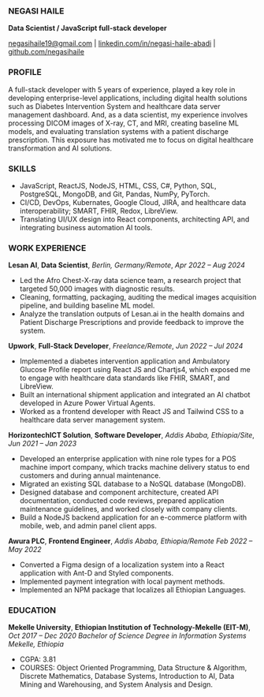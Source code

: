 ### NEGASI HAILE

**Data Scientist / JavaScript full-stack developer**

[negasihaile19@gmail.com](https://mail.google.com/mail/?extsrc=mailto&url=mailto:negasihaile.abadi@gmail.com) | [linkedin.com/in/negasi-haile-abadi](https://www.linkedin/in/negasi-haile-abadi) | [github.com/negasihaile](https://github.com/NegasiHaile)

### PROFILE

A full-stack developer with 5 years of experience, played a key role in developing enterprise-level applications, including digital health solutions such as Diabetes Intervention System and healthcare data server management dashboard. And, as a data scientist, my experience involves processing DICOM images of X-ray, CT, and MRI, creating baseline ML models, and evaluating translation systems with a patient discharge prescription. This exposure has motivated me to focus on digital healthcare transformation and AI solutions.

### SKILLS

- JavaScript, ReactJS, NodeJS, HTML, CSS, C#, Python, SQL, PostgreSQL, MongoDB, and Git, Pandas, NumPy, PyTorch.
- CI/CD, DevOps, Kubernates, Google Cloud, JIRA, and healthcare data interoperability; SMART, FHIR, Redox, LibreView.
- Translating UI/UX design into React components, architecting API, and integrating business automation AI tools.

### WORK EXPERIENCE

**Lesan AI**, **Data Scientist**, _Berlin, Germany/Remote_, _Apr 2022 – Aug 2024_

- Led the Afro Chest-X-ray data science team, a research project that targeted 50,000 images with diagnostic results.
- Cleaning, formatting, packaging, auditing the medical images acquisition pipeline, and building baseline ML model.
- Analyze the translation outputs of Lesan.ai in the health domains and Patient Discharge Prescriptions and provide feedback to improve the system.

**Upwork**, **Full-Stack Developer**, _Freelance/Remote_, _Jun 2022 – Jul 2024_

- Implemented a diabetes intervention application and Ambulatory Glucose Profile report using React JS and Chartjs4, which exposed me to engage with healthcare data standards like FHIR, SMART, and LibreView.
- Built an international shipment application and integrated an AI chatbot developed in Azure Power Virtual Agents.
- Worked as a frontend developer with React JS and Tailwind CSS to a healthcare data server management system.

**HorizontechICT Solution**, **Software Developer**, _Addis Ababa, Ethiopia/Site_, _Jun 2021 – Jan 2023_

- Developed an enterprise application with nine role types for a POS machine import company, which tracks machine delivery status to end customers and during annual maintenance.
- Migrated an existing SQL database to a NoSQL database (MongoDB).
- Designed database and component architecture, created API documentation, conducted code reviews, prepared application maintenance guidelines, and worked closely with company clients.
- Build a NodeJS backend application for an e-commerce platform with mobile, web, and admin panel client apps.

**Awura PLC**, **Frontend Engineer**, _Addis Ababa, Ethiopia/Remote_ _Feb 2022 – May 2022_

- Converted a Figma design of a localization system into a React application with Ant-D and Styled components.
- Implemented payment integration with local payment methods.
- Implemented an NPM package that localizes all Ethiopian Languages.

### EDUCATION

**Mekelle University**, **Ethiopian Institution of Technology-Mekelle (EIT-M)**, _Oct 2017 – Dec 2020_
_Bachelor of Science Degree in Information Systems Mekelle, Ethiopia_

- CGPA: 3.81
- COURSES: Object Oriented Programming, Data Structure & Algorithm, Discrete Mathematics, Database Systems, Introduction to AI, Data Mining and Warehousing, and System Analysis and Design.

<!--
Hello [Recipient's Name],

I'm glad to hear you're working in Digital Healthcare, an area I'm deeply interested in.

My name is Negasi, and I’m a full-stack developer and data scientist with 4 years of experience. My recent work includes implementing the Ambulatory Glucose Profile report for CGM data visualization, designing a Diabetes Intervention System, and processing medical images (AfroCXR: the first public chest X-ray dataset in Africa) as well as glucose data. These experiences have further deepened my interest in Health AI and the transformation of digital healthcare.

Currently, my primary focus is on specializing in Digital Healthcare Solutions and improving healthcare delivery.

S0, If there are any related positions on your team or elsewhere that you could refer me to, I would greatly appreciate it.

To learn more about my work, please visit my website: https://negasihaile.github.io/negasihaile/.

Best regards,
Negasi
-->
